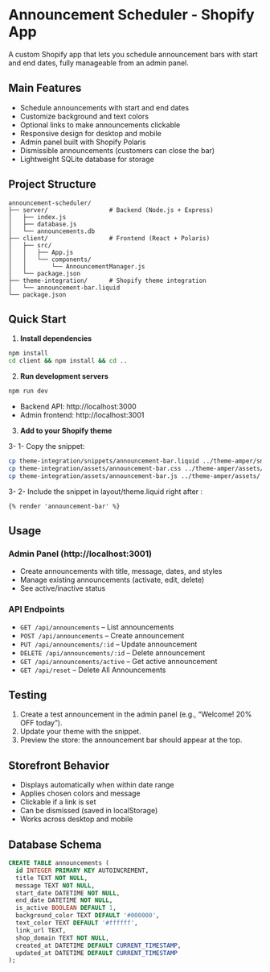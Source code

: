 # Announcement Scheduler - Shopify App

A custom Shopify app that lets you schedule announcement bars with start and end dates, fully manageable from an admin panel.

## Main Features

- Schedule announcements with start and end dates  
- Customize background and text colors  
- Optional links to make announcements clickable  
- Responsive design for desktop and mobile  
- Admin panel built with Shopify Polaris  
- Dismissible announcements (customers can close the bar)  
- Lightweight SQLite database for storage  

## Project Structure

```
announcement-scheduler/
├── server/                 # Backend (Node.js + Express)
│   ├── index.js
│   ├── database.js
│   └── announcements.db
├── client/                 # Frontend (React + Polaris)
│   ├── src/
│   │   ├── App.js
│   │   └── components/
│   │       └── AnnouncementManager.js
│   └── package.json
├── theme-integration/      # Shopify theme integration
│   └── announcement-bar.liquid
└── package.json
```

## Quick Start

1. **Install dependencies**

```bash
npm install
cd client && npm install && cd ..
```

2. **Run development servers**

```bash
npm run dev
```

- Backend API: http://localhost:3000  
- Admin frontend: http://localhost:3001  

3. **Add to your Shopify theme**

3- 1- Copy the snippet:

```bash
cp theme-integration/snippets/announcement-bar.liquid ../theme-amper/snippets/
cp theme-integration/assets/announcement-bar.css ../theme-amper/assets/
cp theme-integration/assets/announcement-bar.js ../theme-amper/assets/
```

3- 2- Include the snippet in layout/theme.liquid right after <body>:

```liquid
{% render 'announcement-bar' %}
```

## Usage

### Admin Panel (http://localhost:3001)

- Create announcements with title, message, dates, and styles  
- Manage existing announcements (activate, edit, delete)  
- See active/inactive status  

### API Endpoints

- `GET /api/announcements` – List announcements  
- `POST /api/announcements` – Create announcement  
- `PUT /api/announcements/:id` – Update announcement  
- `DELETE /api/announcements/:id` – Delete announcement  
- `GET /api/announcements/active` – Get active announcement  
- `GET /api/reset` – Delete All Announcements

## Testing

1. Create a test announcement in the admin panel (e.g., “Welcome! 20% OFF today”).  
2. Update your theme with the snippet.  
3. Preview the store: the announcement bar should appear at the top.  

## Storefront Behavior

- Displays automatically when within date range  
- Applies chosen colors and message  
- Clickable if a link is set  
- Can be dismissed (saved in localStorage)  
- Works across desktop and mobile  

## Database Schema

```sql
CREATE TABLE announcements (
  id INTEGER PRIMARY KEY AUTOINCREMENT,
  title TEXT NOT NULL,
  message TEXT NOT NULL,
  start_date DATETIME NOT NULL,
  end_date DATETIME NOT NULL,
  is_active BOOLEAN DEFAULT 1,
  background_color TEXT DEFAULT '#000000',
  text_color TEXT DEFAULT '#ffffff',
  link_url TEXT,
  shop_domain TEXT NOT NULL,
  created_at DATETIME DEFAULT CURRENT_TIMESTAMP,
  updated_at DATETIME DEFAULT CURRENT_TIMESTAMP
);
```